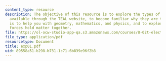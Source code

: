 ```yaml
---
content_type: resource
description: The objective of this resource is to explore the types of visualizations
  available through the TEAL website, to become familiar why they are there, which
  is to help you with geometry, mathematics, and physics, and to explore how electrostatic
  forces hold matter together.
file: https://ol-ocw-studio-app-qa.s3.amazonaws.com/courses/8-02t-electricity-and-magnetism-spring-2005/89558a51b298b7311c716b839e96f2b8_exp01.pdf
file_type: application/pdf
resourcetype: Document
title: exp01.pdf
uid: 89558a51-b298-b731-1c71-6b839e96f2b8
---
```

